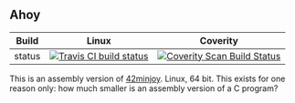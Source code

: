 Ahoy
----

Build|Linux|Coverity
---|---|---
status|[![Travis CI build status](https://travis-ci.com/Wodan58/Ahoy.svg?branch=master)](https://travis-ci.com/Wodan58/Ahoy)|[![Coverity Scan Build Status](https://img.shields.io/coverity/scan/22424.svg)](https://scan.coverity.com/projects/wodan58-ahoy)

This is an assembly version of [42minjoy](https://github.com/Wodan58/42minjoy).
Linux, 64 bit. This exists for one reason only: how much smaller is an assembly
version of a C program?
